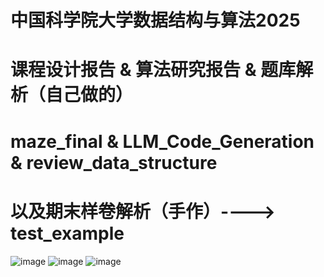 # 中国科学院大学数据结构与算法2025
# 课程设计报告 & 算法研究报告 & 题库解析（自己做的）
# maze_final & LLM_Code_Generation & review_data_structure
# 以及期末样卷解析（手作）----> test_example
![image](https://github.com/user-attachments/assets/1e5e9069-50fd-499f-bb84-006cd4803976)
![image](https://github.com/user-attachments/assets/72a2eaef-7ad4-424b-b382-afc9b752e7f2)
![image](https://github.com/user-attachments/assets/355b9f7f-04f0-4c33-bd9c-801001a1365d)
